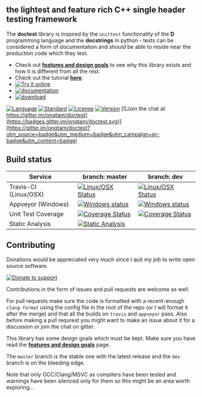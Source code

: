 the lightest and feature rich C++ single header testing framework
-------

The **doctest** library is inspired by the ```unittest``` functionality of the **D** programming language and the **docstrings** in python - tests can be considered a form of documentation and _should_ be able to reside near the production code which they test.

- Check out [**features and design goals**](doc/markdown/features.md) to see why this library exists and how it is different from all the rest.
- Check out the tutorial [**here**](doc/markdown/tutorial.md).
- [![Try it online](https://img.shields.io/badge/try%20it-online-orange.svg)](http://melpon.org/wandbox/permlink/xvF0y5DTzIDLN98f)
- [![documentation](https://img.shields.io/badge/documentation-online%20%20%20%20%20-blue.svg)](doc/markdown/readme.md)
- [![download](https://img.shields.io/badge/latest%20version%20%20-download-blue.svg)](https://raw.githubusercontent.com/onqtam/doctest/master/doctest/doctest.h)

[![Language](https://img.shields.io/badge/language-C++-blue.svg)](https://isocpp.org/)
[![Standard](https://img.shields.io/badge/c%2B%2B-98-blue.svg)](https://en.wikipedia.org/wiki/C%2B%2B#Standardization)
[![License](https://img.shields.io/badge/license-MIT-blue.svg)](https://opensource.org/licenses/MIT)
[![Version](https://badge.fury.io/gh/onqtam%2Fdoctest.svg)](https://github.com/onqtam/doctest/releases)
[![Join the chat at https://gitter.im/onqtam/doctest](https://badges.gitter.im/onqtam/doctest.svg)](https://gitter.im/onqtam/doctest?utm_source=badge&utm_medium=badge&utm_campaign=pr-badge&utm_content=badge)

Build status
------------

| Service               | branch: master | branch: dev |
|-----------------------|----------------|-------------|
| Travis-CI (Linux/OSX) | [![Linux/OSX Status](https://travis-ci.org/onqtam/doctest.svg?branch=master)](https://travis-ci.org/onqtam/doctest)| [![Linux/OSX Status](https://travis-ci.org/onqtam/doctest.svg?branch=dev)](https://travis-ci.org/onqtam/doctest)|
| Appveyor (Windows)    | [![Windows status](https://ci.appveyor.com/api/projects/status/j89qxtahyw1dp4gd/branch/master?svg=true)](https://ci.appveyor.com/project/onqtam/doctest/branch/master)| [![Windows status](https://ci.appveyor.com/api/projects/status/j89qxtahyw1dp4gd/branch/dev?svg=true)](https://ci.appveyor.com/project/onqtam/doctest/branch/dev)|
| Unit Test Coverage    | [![Coverage Status](https://coveralls.io/repos/github/onqtam/doctest/badge.svg?branch=master)](https://coveralls.io/github/onqtam/doctest?branch=master)|[![Coverage Status](https://coveralls.io/repos/github/onqtam/doctest/badge.svg?branch=dev)](https://coveralls.io/github/onqtam/doctest?branch=dev)|
| Static Analysis       | [![Static Analysis](https://scan.coverity.com/projects/7865/badge.svg)](https://scan.coverity.com/projects/onqtam-doctest)|   |

Contributing
------------

Donations would be appreciated very much since I quit my job to write open source software.

[![Donate to support](https://pledgie.com/campaigns/31280.png)](https://pledgie.com/campaigns/31280)

Contributions in the form of issues and pull requests are welcome as well.

For pull requests make sure the code is formatted with a recent-enough ```clang-format``` using the config file in the root of the repo (or I will format it after the merge) and that all the builds on ```travis``` and ```appveyor``` pass. Also before making a pull requrest you might want to make an issue about it for a discussion or join the chat on gitter. 

This library has some design goals which must be kept. Make sure you have read the [**features and design goals**](doc/markdown/features.md) page.

The ```master``` branch is the stable one with the latest release and the ```dev``` branch is on the bleeding edge. 

Note that only GCC/Clang/MSVC as compilers have been tested and warnings have been silenced only for them so this might be an area worth exploring...